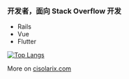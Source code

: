 ### 开发者，面向 Stack Overflow 开发

- Rails
- Vue
- Flutter

[![Top Langs](https://github-readme-stats.vercel.app/api/top-langs/?username=cisolarix)](https://github.com/anuraghazra/github-readme-stats)


More on [cisolarix.com](https://cisolarix.com)
